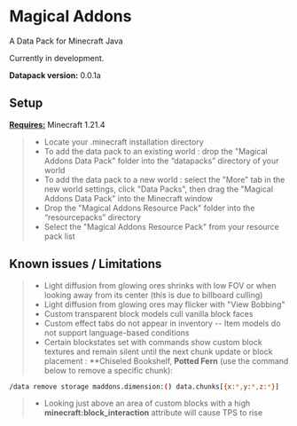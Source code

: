 # Magical Addons
A Data Pack for Minecraft Java

Currently in development.

**Datapack version:** 0.0.1a

## Setup

**<ins>Requires:</ins>** Minecraft 1.21.4
> - Locate your .minecraft installation directory
> - To add the data pack to an existing world : drop the "Magical Addons Data Pack" folder into the “datapacks” directory of your world
> - To add the data pack to a new world : select the "More" tab in the new world settings, click "Data Packs", then drag the "Magical Addons Data Pack" into the Minecraft window
> - Drop the "Magical Addons Resource Pack" folder into the “resourcepacks” directory
> - Select the "Magical Addons Resource Pack" from your resource pack list

## Known issues / Limitations

> - Light diffusion from glowing ores shrinks with low FOV or when looking away from its center
(this is due to billboard culling)
> - Light diffusion from glowing ores may flicker with "View Bobbing"
> - Custom transparent block models cull vanilla block faces
> - Custom effect tabs do not appear in inventory
> -- Item models do not support language-based conditions
> - Certain blockstates set with commands show custom block textures and remain silent until the next chunk update or block placement : **Chiseled Bookshelf, **Potted Fern** (use the command below to remove a specific chunk):
 ```bash
/data remove storage maddons.dimension:() data.chunks[{x:*,y:*,z:*}]
```
> - Looking just above an area of custom blocks with a high **minecraft:block_interaction** attribute will cause
TPS to rise
